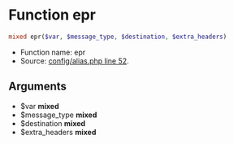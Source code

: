 Function epr
===========================





```php
mixed epr($var, $message_type, $destination, $extra_headers)
```

* Function name: epr
* Source: [config/alias.php line 52](https://github.com/PrestaShop/PrestaShop/blob/1.6.1.2/config/alias.php#L52).

Arguments
---------

* $var **mixed**
* $message_type **mixed**
* $destination **mixed**
* $extra_headers **mixed**

